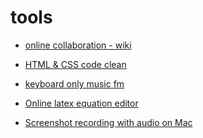 tools
========================

- [online collaboration - wiki](https://etherpad.wikimedia.org/)


- [HTML & CSS code clean](http://www.dirtymarkup.com/)
- [keyboard only music fm](https://cmd.fm/)
- [Online latex equation editor](http://www.codecogs.com/eqnedit.php)
- [Screenshot recording with audio on Mac](http://apple.stackexchange.com/questions/212829/how-to-record-both-screen-and-sound-with-quicktime-on-el-capitan)

